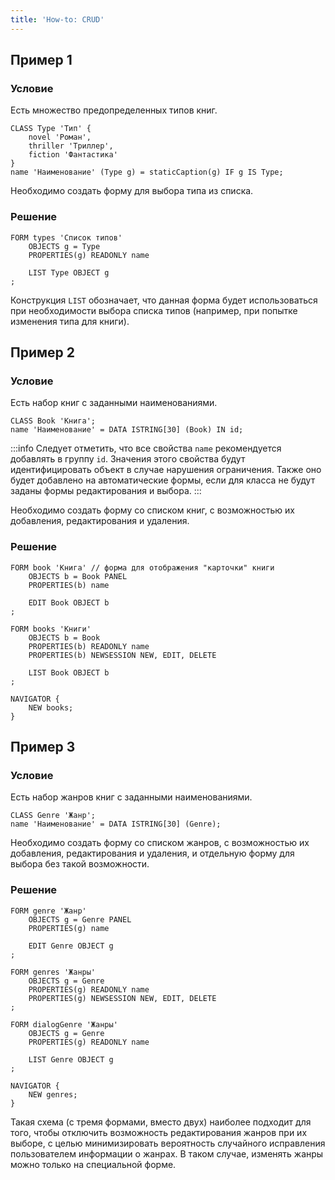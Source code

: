 ```yaml
---
title: 'How-to: CRUD'
---
```


## Пример 1

### Условие

Есть множество предопределенных типов книг.

```lsf
CLASS Type 'Тип' {
    novel 'Роман',
    thriller 'Триллер',
    fiction 'Фантастика'
}
name 'Наименование' (Type g) = staticCaption(g) IF g IS Type;
```

Необходимо создать форму для выбора типа из списка.

### Решение

```lsf
FORM types 'Список типов'
    OBJECTS g = Type
    PROPERTIES(g) READONLY name

    LIST Type OBJECT g
;
```

Конструкция `LIST` обозначает, что данная форма будет использоваться при необходимости выбора списка типов (например, при попытке изменения типа для книги).

## Пример 2

### Условие

Есть набор книг с заданными наименованиями.

```lsf
CLASS Book 'Книга';
name 'Наименование' = DATA ISTRING[30] (Book) IN id;
```


:::info
Следует отметить, что все свойства `name` рекомендуется добавлять в группу `id`. Значения этого свойства будут идентифицировать объект в случае нарушения ограничения. Также оно будет добавлено на автоматические формы, если для класса не будут заданы формы редактирования и выбора.
:::

  

Необходимо создать форму со списком книг, с возможностью их добавления, редактирования и удаления.

### Решение

```lsf
FORM book 'Книга' // форма для отображения "карточки" книги
    OBJECTS b = Book PANEL
    PROPERTIES(b) name

    EDIT Book OBJECT b
;

FORM books 'Книги'
    OBJECTS b = Book
    PROPERTIES(b) READONLY name
    PROPERTIES(b) NEWSESSION NEW, EDIT, DELETE

    LIST Book OBJECT b
;

NAVIGATOR {
    NEW books;
}
```

## Пример 3

### Условие

Есть набор жанров книг с заданными наименованиями.

```lsf
CLASS Genre 'Жанр';
name 'Наименование' = DATA ISTRING[30] (Genre);
```

Необходимо создать форму со списком жанров, с возможностью их добавления, редактирования и удаления, и отдельную форму для выбора без такой возможности.

### Решение

```lsf
FORM genre 'Жанр'
    OBJECTS g = Genre PANEL
    PROPERTIES(g) name

    EDIT Genre OBJECT g
;

FORM genres 'Жанры'
    OBJECTS g = Genre
    PROPERTIES(g) READONLY name
    PROPERTIES(g) NEWSESSION NEW, EDIT, DELETE
;

FORM dialogGenre 'Жанры'
    OBJECTS g = Genre
    PROPERTIES(g) READONLY name

    LIST Genre OBJECT g
;

NAVIGATOR {
    NEW genres;
}
```

Такая схема (с тремя формами, вместо двух) наиболее подходит для того, чтобы отключить возможность редактирования жанров при их выборе, с целью минимизировать вероятность случайного исправления пользователем информации о жанрах. В таком случае, изменять жанры можно только на специальной форме.
